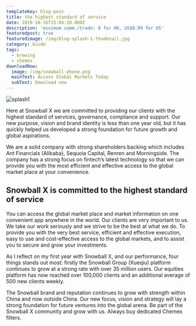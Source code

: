 ```yaml
---
templateKey: blog-post
title: the highest standard of service
date: 2019-10-16T15:04:10.000Z
description: 'minimum comm./trade: 0 for HK, US$0.99 for US'
featuredpost: true
featuredimage: /img/blog-splash-1-thumbnail.jpg
category: Guide
tags:
  - brewing
  - chemex
downloadNow:
  image: /img/snowball-phone.png
  mainText: Access Global Markets Today
  subText: Download now
---
```

![splash1](/img/blog-splash-1.jpg)

Here at Snowball X we are committed to providing our clients with the highest standard of services, governance, compliance and support. Our new purpose, vision and brand identity is less than one year old, but it has quickly helped us developed a strong foundation for future growth and global aspirations. 

We are a solid company with strong shareholders backing which includes Ant Financials (Alibaba), Sequoia Capital, Renren and Morningside. The company has a strong focus on fintech’s latest technology so that we can provide you with the most efficient and effective access to the global market place at your convenience. 

## Snowball X is committed to the highest standard of service

You can access the global market place and market information on one convenient app anywhere in the world. Our clients are very important to us. We take our work seriously and we strive to be the best at what we do. To provide you with the very best service, efficient and effective execution, easy to use and cost-effective access to the global markets, and to assist you to secure and grow your investments. 

As I reflect on my first year with Snowball X, and our performance, four things stands out most: firstly the Snowball Group (Xueqiu) platform continues to grow at a strong rate with over 35 million users. Our equities platform has now reached over 100,000 clients and an additional average of 500 new clients weekly. 

The Snowball brand and reputation continues to grow with strength within China and now outside China. Our new focus, vision and strategy will lay a strong foundation for future ventures into the global arena.Be part of the Snowball X community and grow with us.Always buy dedicated Chemex filters.
